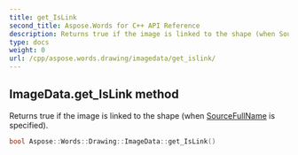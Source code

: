 ```yaml
---
title: get_IsLink
second_title: Aspose.Words for C++ API Reference
description: Returns true if the image is linked to the shape (when SourceFullName is specified). 
type: docs
weight: 0
url: /cpp/aspose.words.drawing/imagedata/get_islink/
---
```

## ImageData.get_IsLink method


Returns true if the image is linked to the shape (when [SourceFullName](./get_sourcefullname/) is specified).

```cpp
bool Aspose::Words::Drawing::ImageData::get_IsLink()
```

